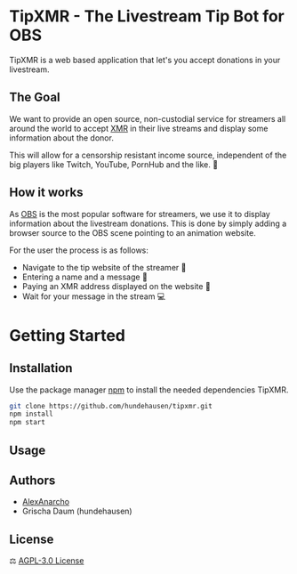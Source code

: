 # TipXMR - The Livestream Tip Bot for OBS

TipXMR is a web based application that let's you accept donations in your livestream.

## The Goal

We want to provide an open source, non-custodial service for streamers all around the world to accept [XMR](https://www.getmonero.org) in their live streams and display some information about the donor.

This will allow for a censorship resistant income source, independent of the big players like Twitch, YouTube, PornHub and the like. :speak_no_evil:

## How it works

As [OBS](https://obsproject.com/) is the most popular software for streamers, we use it to display information about the livestream donations. This is done by simply adding a browser source to the OBS scene pointing to an animation website.

For the user the process is as follows:

- Navigate to the tip website of the streamer :eyes:
- Entering a name and a message :speech_balloon:
- Paying an XMR address displayed on the website :money_with_wings:
- Wait for your message in the stream :computer:

# Getting Started

## Installation

Use the package manager [npm](https://www.npmjs.com/) to install the needed dependencies TipXMR.

```bash
git clone https://github.com/hundehausen/tipxmr.git
npm install
npm start
```

## Usage

## Authors

- [AlexAnarcho](https://github.com/AlexAnarcho)
- Grischa Daum (hundehausen)

## License

:balance_scale: [AGPL-3.0 License](https://github.com/hundehausen/tipxmr/blob/master/LICENSE)

